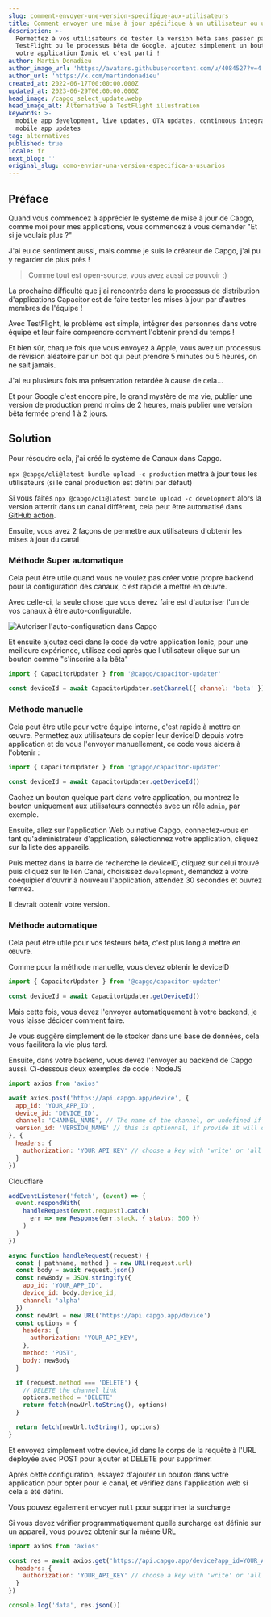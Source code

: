 ```yaml
---
slug: comment-envoyer-une-version-specifique-aux-utilisateurs
title: Comment envoyer une mise à jour spécifique à un utilisateur ou un groupe
description: >-
  Permettez à vos utilisateurs de tester la version bêta sans passer par
  TestFlight ou le processus bêta de Google, ajoutez simplement un bouton dans
  votre application Ionic et c'est parti !
author: Martin Donadieu
author_image_url: 'https://avatars.githubusercontent.com/u/4084527?v=4'
author_url: 'https://x.com/martindonadieu'
created_at: 2022-06-17T00:00:00.000Z
updated_at: 2023-06-29T00:00:00.000Z
head_image: /capgo_select_update.webp
head_image_alt: Alternative à TestFlight illustration
keywords: >-
  mobile app development, live updates, OTA updates, continuous integration,
  mobile app updates
tag: alternatives
published: true
locale: fr
next_blog: ''
original_slug: como-enviar-una-version-especifica-a-usuarios
---
```

## Préface

Quand vous commencez à apprécier le système de mise à jour de Capgo, comme moi pour mes applications, vous commencez à vous demander "Et si je voulais plus ?"

J'ai eu ce sentiment aussi, mais comme je suis le créateur de Capgo, j'ai pu y regarder de plus près !

> Comme tout est open-source, vous avez aussi ce pouvoir :)

La prochaine difficulté que j'ai rencontrée dans le processus de distribution d'applications Capacitor est de faire tester les mises à jour par d'autres membres de l'équipe !

Avec TestFlight, le problème est simple, intégrer des personnes dans votre équipe et leur faire comprendre comment l'obtenir prend du temps !

Et bien sûr, chaque fois que vous envoyez à Apple, vous avez un processus de révision aléatoire par un bot qui peut prendre 5 minutes ou 5 heures, on ne sait jamais.

J'ai eu plusieurs fois ma présentation retardée à cause de cela...

Et pour Google c'est encore pire, le grand mystère de ma vie, publier une version de production prend moins de 2 heures, mais publier une version bêta fermée prend 1 à 2 jours.

## Solution

Pour résoudre cela, j'ai créé le système de Canaux dans Capgo.

`npx @capgo/cli@latest bundle upload -c production` mettra à jour tous les utilisateurs (si le canal production est défini par défaut)

Si vous faites `npx @capgo/cli@latest bundle upload -c development` alors la version atterrit dans un canal différent, cela peut être automatisé dans [GitHub action](/blog/manage-dev-and-prod-build-with-github-actions/).

Ensuite, vous avez 2 façons de permettre aux utilisateurs d'obtenir les mises à jour du canal

### Méthode Super automatique

Cela peut être utile quand vous ne voulez pas créer votre propre backend pour la configuration des canaux, c'est rapide à mettre en œuvre.

Avec celle-ci, la seule chose que vous devez faire est d'autoriser l'un de vos canaux à être auto-configurable.

![Autoriser l'auto-configuration dans Capgo](/self_set.webp)

Et ensuite ajoutez ceci dans le code de votre application Ionic, pour une meilleure expérience, utilisez ceci après que l'utilisateur clique sur un bouton comme "s'inscrire à la bêta"
```js
import { CapacitorUpdater } from '@capgo/capacitor-updater'

const deviceId = await CapacitorUpdater.setChannel({ channel: 'beta' })
```

### Méthode manuelle

Cela peut être utile pour votre équipe interne, c'est rapide à mettre en œuvre.
Permettez aux utilisateurs de copier leur deviceID depuis votre application et de vous l'envoyer manuellement, ce code vous aidera à l'obtenir :
```js
import { CapacitorUpdater } from '@capgo/capacitor-updater'

const deviceId = await CapacitorUpdater.getDeviceId()
```
Cachez un bouton quelque part dans votre application, ou montrez le bouton uniquement aux utilisateurs connectés avec un rôle `admin`, par exemple.

Ensuite, allez sur l'application Web ou native Capgo, connectez-vous en tant qu'administrateur d'application, sélectionnez votre application, cliquez sur la liste des appareils.

Puis mettez dans la barre de recherche le deviceID, cliquez sur celui trouvé puis cliquez sur le lien Canal, choisissez `development`, demandez à votre coéquipier d'ouvrir à nouveau l'application, attendez 30 secondes et ouvrez fermez.

Il devrait obtenir votre version.

### Méthode automatique

Cela peut être utile pour vos testeurs bêta, c'est plus long à mettre en œuvre.

Comme pour la méthode manuelle, vous devez obtenir le deviceID
```js
import { CapacitorUpdater } from '@capgo/capacitor-updater'

const deviceId = await CapacitorUpdater.getDeviceId()
```

Mais cette fois, vous devez l'envoyer automatiquement à votre backend, je vous laisse décider comment faire.

Je vous suggère simplement de le stocker dans une base de données, cela vous facilitera la vie plus tard.

Ensuite, dans votre backend, vous devez l'envoyer au backend de Capgo aussi. Ci-dessous deux exemples de code :
<Tabs>
  <TabItem value="nodejs">NodeJS</TabItem>

```js
import axios from 'axios'

await axios.post('https://api.capgo.app/device', {
  app_id: 'YOUR_APP_ID',
  device_id: 'DEVICE_ID',
  channel: 'CHANNEL_NAME', // The name of the channel, or undefined if version_id provided
  version_id: 'VERSION_NAME' // this is optionnal, if provide it will override the channel, that usefull when you want to debug only one user.
}, {
  headers: {
    authorization: 'YOUR_API_KEY' // choose a key with 'write' or 'all' rights
  }
})
```
</Tabs>

<Tabs>
  <TabItem value="cloudflare">Cloudflare</TabItem>
  
```js
addEventListener('fetch', (event) => {
  event.respondWith(
    handleRequest(event.request).catch(
      err => new Response(err.stack, { status: 500 })
    )
  )
})

async function handleRequest(request) {
  const { pathname, method } = new URL(request.url)
  const body = await request.json()
  const newBody = JSON.stringify({
    app_id: 'YOUR_APP_ID',
    device_id: body.device_id,
    channel: 'alpha'
  })
  const newUrl = new URL('https://api.capgo.app/device')
  const options = {
    headers: {
      authorization: 'YOUR_API_KEY',
    },
    method: 'POST',
    body: newBody
  }

  if (request.method === 'DELETE') {
    // DELETE the channel link
    options.method = 'DELETE'
    return fetch(newUrl.toString(), options)
  }

  return fetch(newUrl.toString(), options)
}
```
Et envoyez simplement votre device_id dans le corps de la requête à l'URL déployée avec POST pour ajouter et DELETE pour supprimer.
</Tabs>

Après cette configuration, essayez d'ajouter un bouton dans votre application pour opter pour le canal, et vérifiez dans l'application web si cela a été défini.

Vous pouvez également envoyer `null` pour supprimer la surcharge

Si vous devez vérifier programmatiquement quelle surcharge est définie sur un appareil, vous pouvez obtenir sur la même URL

```js
import axios from 'axios'

const res = await axios.get('https://api.capgo.app/device?app_id=YOUR_APP_ID&device_id=DEVICE_ID', {
  headers: {
    authorization: 'YOUR_API_KEY' // choose a key with 'write' or 'all' rights
  }
})

console.log('data', res.json())
```
